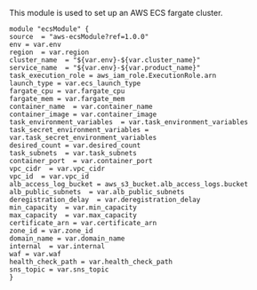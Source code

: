 This module is used to set up an AWS ECS fargate cluster.

    module "ecsModule" {
    source  = "aws-ecsModule?ref=1.0.0"
    env = var.env
    region  = var.region
    cluster_name  = "${var.env}-${var.cluster_name}"
    service_name  = "${var.env}-${var.product_name}"
    task_execution_role = aws_iam_role.ExecutionRole.arn
    launch_type = var.ecs_launch_type
    fargate_cpu = var.fargate_cpu
    fargate_mem = var.fargate_mem
    container_name  = var.container_name
    container_image = var.container_image
    task_environment_variables  = var.task_environment_variables
    task_secret_environment_variables = var.task_secret_environment_variables
    desired_count = var.desired_count
    task_subnets  = var.task_subnets
    container_port  = var.container_port
    vpc_cidr  = var.vpc_cidr
    vpc_id  = var.vpc_id
    alb_access_log_bucket = aws_s3_bucket.alb_access_logs.bucket
    alb_public_subnets  = var.alb_public_subnets
    deregistration_delay  = var.deregistration_delay
    min_capacity  = var.min_capacity
    max_capacity  = var.max_capacity
    certificate_arn = var.certificate_arn
    zone_id = var.zone_id
    domain_name = var.domain_name
    internal  = var.internal
    waf = var.waf
    health_check_path = var.health_check_path
    sns_topic = var.sns_topic
    }
